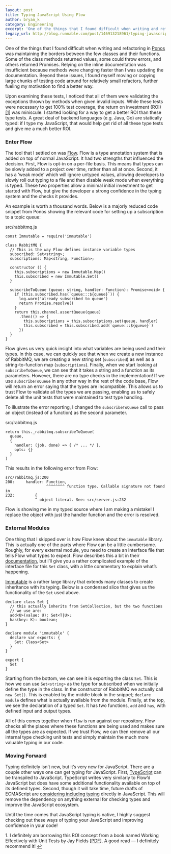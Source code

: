 ```yaml
---
layout: post
title: Typing JavaScript Using Flow
author: bryan_k
category: Engineering
excerpt: 'One of the things that I found difficult when writing and refactoring in <a href="/blog/introducing-ponos-a-rabbitmq-based-worker-server" class="link">Ponos</a> was maintaining the borders between the few classes and their functions. Some of the class methods returned values, some could throw errors, and others returned Promises. Relying on the inline documentation was insufficient because methods were changing faster than I was updating the documentation. Beyond these issues, I found myself moving or copying large chunks of testing code around for relatively small refactors, further fueling my motivation to find a better way.'
legacy_url: http://blog.runnable.com/post/146913218961/typing-javascript-using-flow
---
```


<p class="p">One of the things that I found difficult when writing and refactoring in <a href="/blogs/introducing-ponos-a-rabbitmq-based-worker-server" class="link">Ponos</a> was maintaining the borders between the few classes and their functions. Some of the class methods returned values, some could throw errors, and others returned Promises. Relying on the inline documentation was insufficient because methods were changing faster than I was updating the documentation. Beyond these issues, I found myself moving or copying large chunks of testing code around for relatively small refactors, further fueling my motivation to find a better way.</p>

<p class="p">Upon examining these tests, I noticed that all of them were validating the exceptions thrown by methods when given invalid inputs. While these tests were necessary to get 100% test coverage, the return on investment (ROI) <a id="footnote-1-source" href="#footnote-1" class="link">[1]</a> was miniscule. I started looking for a way to get a better ROI than these type tests. A great deal of backend languages (e.g. Java, Go) are statically typed: if I type my JavaScript, that would help get rid of all these type tests and give me a much better ROI.</p>

<h3 class="h3">Enter Flow</h3>

<p class="p">The tool that I settled on was <a href="https://flowtype.org/" class="link">Flow</a>. Flow is a type annotation system that is added on top of normal JavaScript. It had two strengths that influenced the decision. First, Flow is opt-in on a per-file basis. This means that types can be slowly added to a project over time, rather than all at once. Second, it has a ‘weak mode’ which will ignore untyped values, allowing developers to slowly roll out typing to a file and then disable weak mode when everything is typed. These two properties allow a minimal initial investment to get started with Flow, but give the developer a strong confidence in the typing system and the checks it provides.</p>

<p class="p">An example is worth a thousand words. Below is a majorly reduced code snippet from Ponos showing the relevant code for setting up a subscription to a topic queue:</p>

<div class="pre-label">src/rabbitmq.js</div>
<pre class="pre ln"><code class="monospace no-wrap"><span>const Immutable = require('immutable')</span>
<span class="ln-ellipsis"></span>
<span class="ln-reset" style="counter-increment: ln 50">class RabbitMQ {</span>
<span>  // This is the way Flow defines instance variable types</span>
<span>  subscribed: Set&lt;string&gt;;</span>
<span>  subscriptions: Map&lt;string, Function&gt;;</span>
<span class="ln-ellipsis"></span>
<span class="ln-reset" style="counter-increment: ln 100">  constructor () {</span>
<span>    this.subscriptions = new Immutable.Map()</span>
<span>    this.subscribed = new Immutable.Set()</span>
<span>  }</span>
<span class="ln-ellipsis"></span>
<span class="ln-reset" style="counter-increment: ln 200">  subscribeToQueue (queue: string, handler: Function): Promise&lt;void&gt; {</span>
<span>    if (this.subscribed.has(`queue:::${queue}`)) {</span>
<span>      log.warn('already subscribed to queue')</span>
<span>      return Promise.resolve()</span>
<span>    }</span>
<span>    return this.channel.assertQueue(queue)</span>
<span>      .then(() =&gt; {</span>
<span>        this.subscriptions = this.subscriptions.set(queue, handler)</span>
<span>        this.subscribed = this.subscribed.add(`queue:::${queue}`)</span>
<span>      })</span>
<span>  }</span>
<span>}</span></code></pre>

<p class="p">Flow gives us very quick insight into what variables are being used and their types. In this case, we can quickly see that when we create a new instance of RabbitMQ, we are creating a new string set (<code class="monospace">subscribed</code>) as well as a string-to-function map (<code class="monospace">subscriptions</code>). Finally, when we start looking at <code class="monospace">subscribeToQueue</code>, we can see that it takes a string and a function as its parameters. However, there are no type checks in the implementation! If we use <code class="monospace">subscribeToQueue</code> in any other way in the rest of the code base, Flow will return an error saying that the types are incompatible. This allows us to trust Flow to validate all the types we are passing, enabling us to safely delete all the unit tests that were maintained to test type handling.</p>

<p class="p">To illustrate the error reporting, I changed the <code class="monospace">subscribeToQueue</code> call to pass an object (instead of a function) as the second parameter.</p>

<div class="pre-label">src/rabbitmq.js</div>
<pre class="pre ln"><code class="monospace no-wrap"><span class="ln-reset" style="counter-increment: ln 205">return this._rabbitmq.subscribeToQueue(</span>
<span>  queue,</span>
<span>  {</span>
<span>    handler: (job, done) =&gt; { /* ... */ },</span>
<span>    opts: {}</span>
<span>  }</span>
<span>)</span></code></pre>

<p class="p">This results in the following error from Flow:</p>

<pre class="pre"><code class="monospace no-wrap">src/rabbitmq.js:200
200:     handler: Function,
                  ^^^^^^^^ function type. Callable signature not found in
232:         {
             ^ object literal. See: src/server.js:232</code></pre>

<p class="p">Flow is showing me in my typed source where I am making a mistake! I replace the object with just the handler function and the error is resolved.</p>

<h3 class="h3">External Modules</h3>

<p class="p">One thing that I skipped over is how Flow knew about the <code class="monospace">immutable</code> library. This is actually one of the parts where Flow can be a little cumbersome. Roughly, for every external module, you need to create an interface file that tells Flow what types to expect. Flow describes this a bit in their <a href="https://flowtype.org/docs/third-party.html" class="link">documentation</a>, but I’ll give you a rather complicated example of the interface file for this <code class="monospace">Set</code> class, with a little commentary to explain what’s happening.</p>

<p class="p"><a href="https://facebook.github.io/immutable-js/" class="link">Immutable</a> is a rather large library that extends many classes to create inheritance with its typing. Below is a condensed slice that gives us the functionality of the <code class="monospace">Set</code> used above.</p>

<pre class="pre"><code class="monospace no-wrap">declare class Set {
  // this actually inherits from SetCollection, but the two functions
  // we use are:
  add&lt;U&gt;(value: U): Set&lt;T|U&gt;;
  has(key: K): boolean;
}

declare module 'immutable' {
  declare var exports: {
    Set: Class&lt;Set&gt;
  }
}

export {
  Set
}</code></pre>

<p class="p">Starting from the bottom, we can see it is exporting the class <code class="monospace">Set</code>. This is how we can use <code class="monospace">Set&lt;string&gt;</code> as the type for subscribed when we initially define the type in the class. In the constructor of RabbitMQ we actually call <code class="monospace">new Set()</code>. This is enabled by the middle block in the snippet; <code class="monospace">declare module</code> defines what is actually available from the module. Finally, at the top, we see the declaration of a typed <code class="monospace">Set</code>. It has two functions, <code class="monospace">add</code> and <code class="monospace">has</code>, with defined input and output types.</p>

<p class="p">All of this comes together when <code class="monospace">flow</code> is run against our repository. Flow checks all the places where these functions are being used and makes sure all the types are as expected. If we trust Flow, we can then remove all our internal type checking unit tests and simply maintain the much more valuable typing in our code.</p>

<h3 class="h3">Moving Forward</h3>

<p class="p">Typing definitely isn’t new, but it’s very new for JavaScript. There are a couple other ways one can get typing for JavaScript. First, <a href="https://www.typescriptlang.org/" class="link">TypeScript</a> can be transpiled to JavaScript. TypeScript writes very similarly to Flow’d JavaScript but does have some additional functionality available on top of its defined types. Second, though it will take time, future drafts of ECMAScript are <a href="https://esdiscuss.org/topic/es8-proposal-optional-static-typing" class="link">considering including typing</a> directly in JavaScript. This will remove the dependency on anything external for checking types and improve the JavaScript ecosystem.</p>

<p class="p">Until the time comes that JavaScript typing is native, I highly suggest checking out these ways of typing your JavaScript and improving confidence in your code!</p>

<aside id="footnote-1" class="footnote">1. I definitely am borrowing this ROI concept from a book named Working Effectively with Unit Tests by Jay Fields [<a href="https://leanpub.com/wewut" class="link">PDF</a>]. A good read — I definitely recommend it! <a href="#footnote-1-source" class="link">↩</a></aside>
